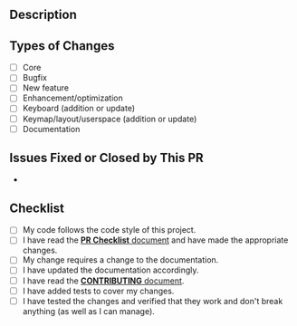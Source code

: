 <!--- Provide a general summary of your changes in the title above. -->

<!--- This template is entirely optional and can be removed, but is here to help both you and us. -->
<!--- Anything on lines wrapped in comments like these will not show up in the final text. -->

## Description

<!--- Describe your changes in detail here. -->

## Types of Changes

<!--- What types of changes does your code introduce? Put an `x` in all the boxes that apply. -->
- [ ] Core
- [ ] Bugfix
- [ ] New feature
- [ ] Enhancement/optimization
- [ ] Keyboard (addition or update)
- [ ] Keymap/layout/userspace (addition or update)
- [ ] Documentation

## Issues Fixed or Closed by This PR

* 

## Checklist

<!--- Go over all the following points, and put an `x` in all the boxes that apply. -->
<!--- If you're unsure about any of these, don't hesitate to ask. We're here to help! -->
- [ ] My code follows the code style of this project.
- [ ] I have read the [**PR Checklist** document](https://docs.qmk.fm/#/pr_checklist) and have made the appropriate changes.
- [ ] My change requires a change to the documentation.
- [ ] I have updated the documentation accordingly.
- [ ] I have read the [**CONTRIBUTING** document](https://docs.qmk.fm/#/contributing).
- [ ] I have added tests to cover my changes.
- [ ] I have tested the changes and verified that they work and don't break anything (as well as I can manage).
